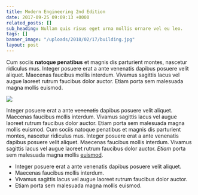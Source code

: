 ```yaml
---
title: Modern Engineering 2nd Edition
date: 2017-09-25 09:09:13 +0000
related_posts: []
sub_heading: Nullam quis risus eget urna mollis ornare vel eu leo.
tags: []
banner_image: "/uploads/2018/02/17/building.jpg"
layout: post
---
```

Cum sociis **natoque penatibus** et magnis dis parturient montes, nascetur ridiculus mus. Integer posuere erat a ante venenatis dapibus posuere velit aliquet. Maecenas faucibus mollis interdum. Vivamus sagittis lacus vel augue laoreet rutrum faucibus dolor auctor. Etiam porta sem malesuada magna mollis euismod.

![](/uploads/2017/11/14/william-stitt-162611.jpg)

Integer posuere erat a ante ~~venenatis~~ dapibus posuere velit aliquet. Maecenas faucibus mollis interdum. Vivamus sagittis lacus vel augue laoreet rutrum faucibus dolor auctor. Etiam porta sem malesuada magna mollis euismod. Cum sociis natoque penatibus et magnis dis parturient montes, nascetur ridiculus mus. Integer posuere erat a ante venenatis dapibus posuere velit aliquet. Maecenas faucibus mollis interdum. Vivamus sagittis lacus vel augue laoreet rutrum faucibus dolor auctor. _Etiam_ porta sem malesuada magna mollis [euismod](https://index.hu).

* Integer posuere erat a ante venenatis dapibus posuere velit aliquet. 
* Maecenas faucibus mollis interdum. 
* Vivamus sagittis lacus vel augue laoreet rutrum faucibus dolor auctor. 
* Etiam porta sem malesuada magna mollis euismod.